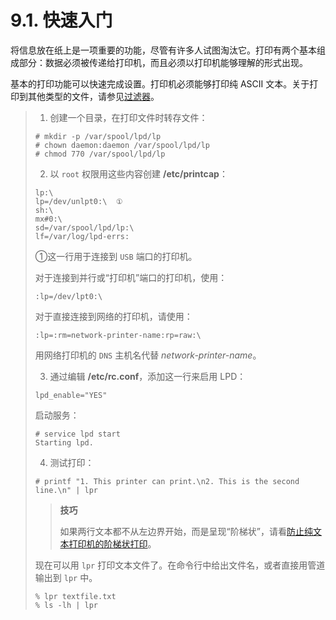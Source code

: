 # 9.1. 快速入门

将信息放在纸上是一项重要的功能，尽管有许多人试图淘汰它。打印有两个基本组成部分：数据必须被传递给打印机，而且必须以打印机能够理解的形式出现。

基本的打印功能可以快速完成设置。打印机必须能够打印纯 ASCII 文本。关于打印到其他类型的文件，请参见[过滤器](https://docs.freebsd.org/en/books/handbook/book/#printing-lpd-filters)。

> 1. 创建一个目录，在打印文件时转存文件：
>```
># mkdir -p /var/spool/lpd/lp
># chown daemon:daemon /var/spool/lpd/lp
># chmod 770 /var/spool/lpd/lp
>```
> 2. 以 `root` 权限用这些内容创建 **/etc/printcap**：
>
>```
>lp:\
>lp=/dev/unlpt0:\  ①
>sh:\
>mx#0:\
>sd=/var/spool/lpd/lp:\
>lf=/var/log/lpd-errs:
>```
>①这一行用于连接到 `USB` 端口的打印机。
>
>对于连接到并行或“打印机”端口的打印机，使用：
>```
>:lp=/dev/lpt0:\
>```
>对于直接连接到网络的打印机，请使用：
>```
>:lp=:rm=network-printer-name:rp=raw:\
>```
>用网络打印机的 `DNS` 主机名代替 *network-printer-name*。
>
> 3. 通过编辑 **/etc/rc.conf**，添加这一行来启用 LPD：
>```
>lpd_enable="YES"
>```
>启动服务：
>```
># service lpd start
>Starting lpd.
>```
>
>4. 测试打印：
>```
># printf "1. This printer can print.\n2. This is the second line.\n" | lpr
>```
>
>>**技巧** 
>>
>>如果两行文本都不从左边界开始，而是呈现“阶梯状”，请看[防止纯文本打印机的阶梯状打印](https://docs.freebsd.org/en/books/handbook/book/#printing-lpd-filters-stairstep)。
>
>现在可以用 `lpr` 打印文本文件了。在命令行中给出文件名，或者直接用管道输出到 `lpr` 中。
>
>```
>% lpr textfile.txt
>% ls -lh | lpr
>```
